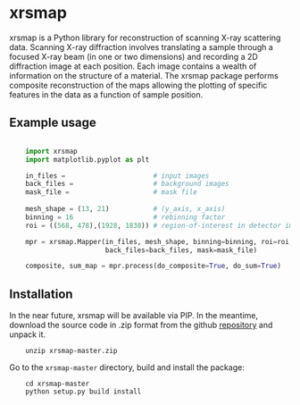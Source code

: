 xrsmap
======

xrsmap is a Python library for reconstruction of scanning X-ray scattering data.
Scanning X-ray diffraction involves translating a sample through a focused X-ray
beam (in one or two dimensions) and recording a 2D diffraction image at each
position. Each image contains a wealth of information on the structure of a
material. The xrsmap package performs composite reconstruction of the maps
allowing the plotting of specific features in the data as a function of sample
position.

Example usage
----

```python

    import xrsmap
    import matplotlib.pyplot as plt

    in_files =                      # input images
    back_files =                    # background images
    mask_file =                     # mask file
    
    mesh_shape = (13, 21)           # (y_axis, x_axis)
    binning = 16                    # rebinning factor
    roi = ((568, 478),(1928, 1838)) # region-of-interest in detector image

    mpr = xrsmap.Mapper(in_files, mesh_shape, binning=binning, roi=roi,
                        back_files=back_files, mask=mask_file)

    composite, sum_map = mpr.process(do_composite=True, do_sum=True)
```




Installation
----
In the near future, xrsmap will be available via PIP. In the meantime, download
the source code in .zip format from the github
[repository](https://github.com/tgdane/xrsmap/archive/master.zip) and unpack it.

```
    unzip xrsmap-master.zip
```

Go to the `xrsmap-master` directory, build and install the package:

```
    cd xrsmap-master
    python setup.py build install
```